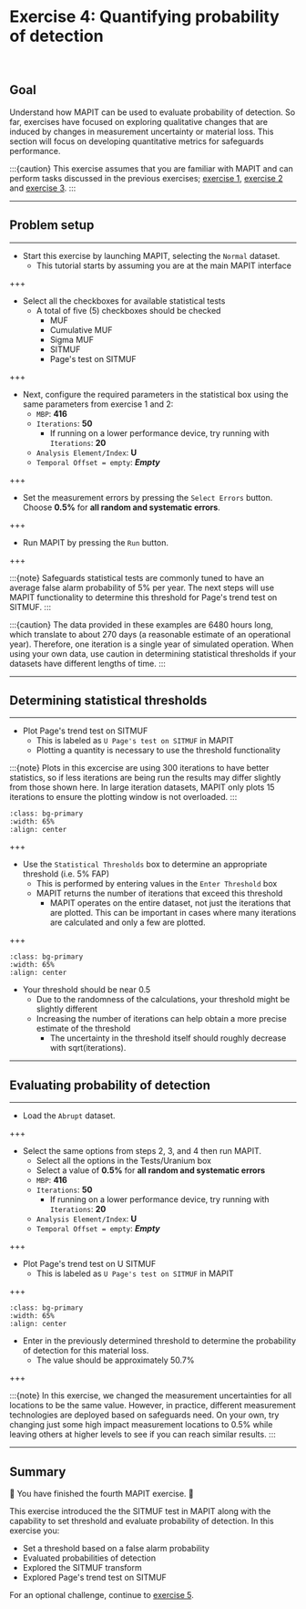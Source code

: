 # Exercise 4: Quantifying probability of detection

<br>

## Goal 

Understand how MAPIT can be used to evaluate probability of detection. So far, exercises have focused on exploring qualitative changes that are induced by changes in measurement uncertainty or material loss. This section will focus on developing quantitative metrics for safeguards performance.

:::{caution}
This exercise assumes that you are familiar with MAPIT and can perform tasks discussed in the previous exercises; [exercise 1](exercise1.md), [exercise 2](exercise2.md) and [exercise 3](exercise3.md).
:::



---
## Problem setup
---





* Start this exercise by launching MAPIT, selecting the `Normal` dataset.
    * This tutorial starts by assuming you are at the main MAPIT interface

+++

* Select all the checkboxes for available statistical tests
  * A total of five (5) checkboxes should be checked
    * MUF
    * Cumulative MUF
    * Sigma MUF
    * SITMUF
    * Page's test on SITMUF

+++

* Next, configure the required parameters in the statistical box using the same parameters from exercise 1 and 2:
    * `MBP`: **416**
    * `Iterations`: **50**
      * If running on a lower performance device, try running with `Iterations`: **20**
    * `Analysis Element/Index`: **U**
    * `Temporal Offset = empty`: ***Empty***

+++

* Set the measurement errors by pressing the `Select Errors` button. Choose **0.5%** for **all random and systematic errors**.  

+++

* Run MAPIT by pressing the `Run` button.

+++

:::{note}
Safeguards statistical tests are commonly tuned to have an average false alarm probability of 5% per year. The next steps will use MAPIT functionality to determine this threshold for Page's trend test on SITMUF.
:::

:::{caution}
The data provided in these examples are 6480 hours long, which translate to about 270 days (a reasonable estimate of an operational year). Therefore, one iteration is a single year of simulated operation. When using your own data, use caution in determining statistical thresholds if your datasets have different lengths of time.
:::



---
## Determining statistical thresholds
---


* Plot Page's trend test on SITMUF
    * This is labeled as `U Page's test on SITMUF` in MAPIT
    * Plotting a quantity is necessary to use the threshold functionality
    
:::{note}
Plots in this excercise are using 300 iterations to have better statistics, so if less iterations are being run the results may differ slightly from those shown here. In large iteration datasets, MAPIT only plots 15 iterations to ensure the plotting window is not overloaded.
::: 

```{image} ./assets/exercise4/PageUSITMUF1.png
:class: bg-primary
:width: 65%
:align: center
```


+++

* Use the `Statistical Thresholds` box to determine an appropriate threshold (i.e. 5% FAP)
    * This is performed by entering values in the `Enter Threshold` box
    * MAPIT returns the number of iterations that exceed this threshold
      * MAPIT operates on the entire dataset, not just the iterations that are plotted. This can be important in cases where many iterations are calculated and only a few are plotted.

+++

```{image} ./assets/exercise4/PageUSITMUF2.png
:class: bg-primary
:width: 65%
:align: center
```

* Your threshold should be near 0.5
    * Due to the randomness of the calculations, your threshold might be slightly different
    * Increasing the number of iterations can help obtain a more precise estimate of the threshold
      * The uncertainty in the threshold itself should roughly decrease with sqrt(iterations).


---
## Evaluating probability of detection
---



* Load the `Abrupt` dataset.

+++

* Select the same options from steps 2, 3, and 4 then run MAPIT.
    * Select all the options in the Tests/Uranium box
    * Select a value of **0.5%** for **all random and systematic errors**
    * `MBP`: **416**
    * `Iterations`: **50**
      * If running on a lower performance device, try running with `Iterations`: **20**
    * `Analysis Element/Index`: **U**
    * `Temporal Offset = empty`: ***Empty***

+++

* Plot Page's trend test on U SITMUF
    * This is labeled as `U Page's test on SITMUF` in MAPIT

+++

```{image} ./assets/exercise4/PageUSITMUF3.png
:class: bg-primary
:width: 65%
:align: center
```

* Enter in the previously determined threshold to determine the probability of detection for this material loss.
    * The value should be approximately 50.7%

+++

:::{note}
In this exercise, we changed the measurement uncertainties for all locations to be the same value. However, in practice, different measurement technologies are deployed based on safeguards need. On your own, try changing just some high impact measurement locations to 0.5% while leaving others at higher levels to see if you can reach similar results.
:::



---

## Summary

🎉 You have finished the fourth MAPIT exercise. 🎉

This exercise introduced the the SITMUF test in MAPIT along with the capability to set threshold and evaluate probability of detection. In this exercise you:

* Set a threshold based on a false alarm probability
* Evaluated probabilities of detection
* Explored the SITMUF transform
* Explored Page's trend test on SITMUF

For an optional challenge, continue to [exercise 5](exercise5.md).
